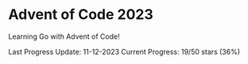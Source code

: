 # Advent of Code 2023

Learning Go with Advent of Code!

Last Progress Update: 11-12-2023
Current Progress: 19/50 stars (36%)
